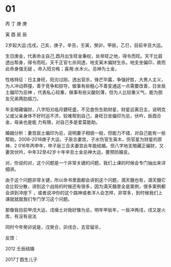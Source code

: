 # 01

丙 丁 庚 庚

寅 酉 辰 辰


2岁起大运:戊戌，己亥，庚子，辛丑，壬寅，癸卯，甲辰，乙巳，目前辛丑大运。

生日庚金，代表命主自己,酉月出生旺金秉权，处帝旺之地，得令而旺。天干比肩透出帮身，得令而旺。天干正官七杀同透，地支寅木偏财生杀。地支坐偏印，故而此命身强无疑
。命入阳刃格；喜用:水木火。忌神为土金，

性格特征：日主身旺，阳刃过刚，透出官杀，锋芒毕露，争强好胜，大男人主义，为人冲动莽撞，善于竞争和掠夺，做事有些粗心不善变通这一点需要改善，日坐辰土偏印为忌神
，代表私心较重，做事有些尖酸刻薄，但为人比较重义气，能为朋友兄弟两肋插刀。

年支暗藏偏财，八字阳刃临月健旺盛，不见食伤生助财星，财星远离日主，说明克父或父亲身体不好时运不济，较难帮到自己，身旺日坐偏印为忌，伏吟，辰酉合金，母亲也是能
力有限，对自己多是爱莫能助。

婚姻分析：妻宫辰土偏印为忌，说明妻子相貌一般，但能力不错，对自己能有一些帮助。2008-2018庚子大运，子辰合妻宫，子水伤官生寅木，伤官星为财星的原神，2
016年丙申年，申子辰三合夫妻宫此年能结婚。但八字地支暗藏正偏财，又妻宫伏吟，中年32至42岁十年辛丑土金忌神大运，要预防婚变。







对，你说的对，这个问题是一个非常关键的问题，我们上课的时候会专门抽出来详细讲。


由于这个问题非常关键，所以命书里面都会讲到这个问题，滴天髓也有，滴天髓它会比较分散，讲到这个战局的时候还有很多，因为滴天髓里全是案例，很多案例都会讲到冲座下
，或者说冲你的这个路神或者洋人会怎样，非常多，到时候我们上课就就就我们专门学习这个问题。




那像我目前甲戌大运，戌燥土对我好像为忌，明年甲辰年，一辰冲两戌，戌又是火库，有没有说法

同时今年癸卯说是，戊癸合，卯戌合，去官留杀，


反馈：

2012 壬辰结婚

2017丁酉生儿子